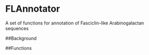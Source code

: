 # FLAnnotator
A set of functions for annotation of Fasciclin-like Arabinogalactan sequences

##Background


##Functions

